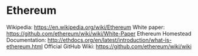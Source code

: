 # Ethereum

Wikipedia: https://en.wikipedia.org/wiki/Ethereum
White paper: https://github.com/ethereum/wiki/wiki/White-Paper
Ethereum Homestead Documentation: http://ethdocs.org/en/latest/introduction/what-is-ethereum.html
Official GitHub Wiki: https://github.com/ethereum/wiki/wiki
